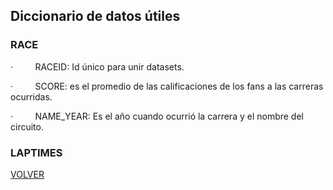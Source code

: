 ## Diccionario de datos útiles

### RACE

·         RACEID: Id único para unir datasets.

·         SCORE: es el promedio de las calificaciones de los fans a las carreras ocurridas.

·         NAME_YEAR: Es el año cuando ocurrió la carrera y el nombre del circuito.

### LAPTIMES





[VOLVER](README.md)